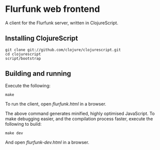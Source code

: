 Flurfunk web frontend
=====================

A client for the Flurfunk server, written in ClojureScript.

Installing ClojureScript
------------------------

    git clone git://github.com/clojure/clojurescript.git
    cd clojurescript
    script/bootstrap

Building and running
--------------------

Execute the following:

    make

To run the client, open _flurfunk.html_ in a browser.

The above command generates minified, highly optimised JavaScript. To
make debugging easier, and the compilation process faster, execute the
following to build:

    make dev

And open _flurfunk-dev.html_ in a browser.
